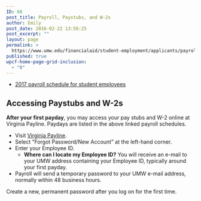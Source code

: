 ```yaml
---
ID: 68
post_title: Payroll, Paystubs, and W-2s
author: Emily
post_date: 2016-02-22 13:56:25
post_excerpt: ""
layout: page
permalink: >
  https://www.umw.edu/financialaid/student-employment/applicants/payroll/
published: true
wpcf-home-page-grid-inclusion:
  - "0"
---
```

<ul>
 	<li><a href="http://adminfinance.umw.edu/payroll/files/2013/08/2017-Pay-Calendar.pdf">2017 payroll schedule for student employees</a></li>
</ul>
<h2>Accessing Paystubs and W-2s</h2>
<strong>After your first payday</strong>, you may access your pay stubs and W-2 online at Virginia Payline. Paydays are listed in the above linked payroll schedules.
<ul>
 	<li>Visit <a href="https://payline.doa.virginia.gov/">Virginia Payline</a>.</li>
 	<li>Select “Forgot Password/New Account” at the left-hand corner.</li>
 	<li>Enter your Employee ID.
<ul>
 	<li><strong>Where can I locate my Employee ID?</strong> You will receive an e-mail to your UMW address containing your Employee ID, typically around your first payday.</li>
</ul>
</li>
 	<li>Payroll will send a temporary password to your UMW e-mail address, normally within 48 business hours.</li>
</ul>
Create a new, permanent password after you log on for the first time.